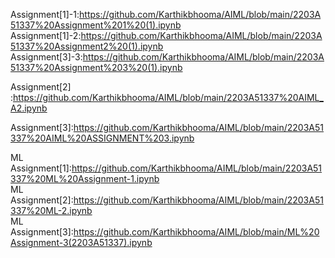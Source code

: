 Assignment[1]-1:https://github.com/Karthikbhooma/AIML/blob/main/2203A51337%20Assignment%201%20(1).ipynb    
Assignment[1]-2:https://github.com/Karthikbhooma/AIML/blob/main/2203A51337%20Assignment2%20(1).ipynb      
Assignment[3]-3:https://github.com/Karthikbhooma/AIML/blob/main/2203A51337%20Assignment%203%20(1).ipynb    

Assignment[2] :https://github.com/Karthikbhooma/AIML/blob/main/2203A51337%20AIML_A2.ipynb                  

Assignment[3]:https://github.com/Karthikbhooma/AIML/blob/main/2203A51337%20AIML%20ASSIGNMENT%203.ipynb     

ML Assignment[1]:https://github.com/Karthikbhooma/AIML/blob/main/2203A51337%20ML%20Assignment-1.ipynb         
ML Assignment[2]:https://github.com/Karthikbhooma/AIML/blob/main/2203A51337%20ML-2.ipynb                 
ML Assignment[3]:https://github.com/Karthikbhooma/AIML/blob/main/ML%20Assignment-3(2203A51337).ipynb    
  
